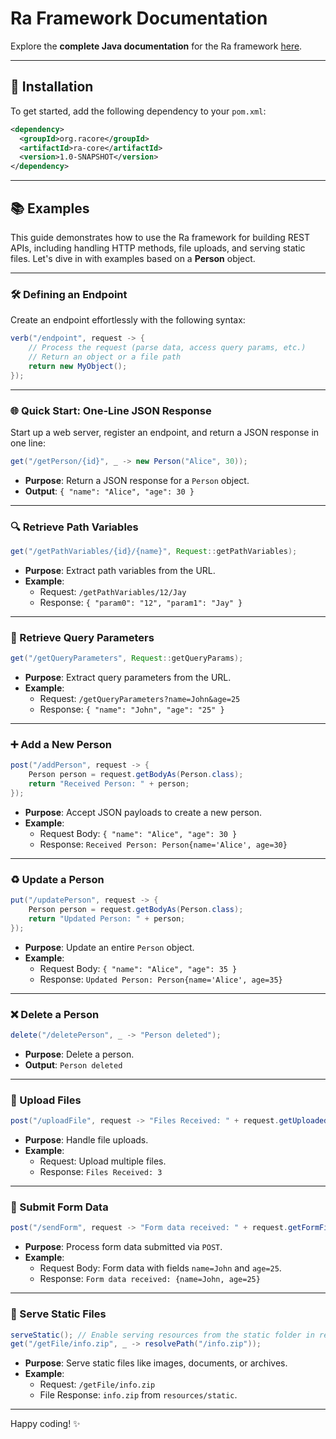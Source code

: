 # Ra Framework Documentation

Explore the **complete Java documentation** for the Ra framework [here](https://kirstenali.github.io/RaCore/).

---

## 🚀 Installation

To get started, add the following dependency to your `pom.xml`:

```xml
<dependency>
  <groupId>org.racore</groupId>
  <artifactId>ra-core</artifactId>
  <version>1.0-SNAPSHOT</version>
</dependency>
```

---

## 📚 Examples

This guide demonstrates how to use the Ra framework for building REST APIs, including handling HTTP methods, file uploads, and serving static files. Let's dive in with examples based on a **Person** object.

---

### 🛠 Defining an Endpoint

Create an endpoint effortlessly with the following syntax:

```java
verb("/endpoint", request -> {
    // Process the request (parse data, access query params, etc.)
    // Return an object or a file path
    return new MyObject();
});
```

---

### 🌐 Quick Start: One-Line JSON Response

Start up a web server, register an endpoint, and return a JSON response in one line:

```java
get("/getPerson/{id}", _ -> new Person("Alice", 30));
```
- **Purpose**: Return a JSON response for a `Person` object.
- **Output**: `{ "name": "Alice", "age": 30 }`

---

### 🔍 Retrieve Path Variables

```java
get("/getPathVariables/{id}/{name}", Request::getPathVariables);
```
- **Purpose**: Extract path variables from the URL.
- **Example**:
  - Request: `/getPathVariables/12/Jay`
  - Response: `{ "param0": "12", "param1": "Jay" }`

---

### 🔗 Retrieve Query Parameters

```java
get("/getQueryParameters", Request::getQueryParams);
```
- **Purpose**: Extract query parameters from the URL.
- **Example**:
  - Request: `/getQueryParameters?name=John&age=25`
  - Response: `{ "name": "John", "age": "25" }`

---

### ➕ Add a New Person

```java
post("/addPerson", request -> {
    Person person = request.getBodyAs(Person.class);
    return "Received Person: " + person;
});
```
- **Purpose**: Accept JSON payloads to create a new person.
- **Example**:
  - Request Body: `{ "name": "Alice", "age": 30 }`
  - Response: `Received Person: Person{name='Alice', age=30}`

---

### ♻ Update a Person

```java
put("/updatePerson", request -> {
    Person person = request.getBodyAs(Person.class);
    return "Updated Person: " + person;
});
```
- **Purpose**: Update an entire `Person` object.
- **Example**:
  - Request Body: `{ "name": "Alice", "age": 35 }`
  - Response: `Updated Person: Person{name='Alice', age=35}`

---

### ❌ Delete a Person

```java
delete("/deletePerson", _ -> "Person deleted");
```
- **Purpose**: Delete a person.
- **Output**: `Person deleted`

---

### 📁 Upload Files

```java
post("/uploadFile", request -> "Files Received: " + request.getUploadedFiles().size());
```
- **Purpose**: Handle file uploads.
- **Example**:
  - Request: Upload multiple files.
  - Response: `Files Received: 3`

---

### 📝 Submit Form Data

```java
post("/sendForm", request -> "Form data received: " + request.getFormFields());
```
- **Purpose**: Process form data submitted via `POST`.
- **Example**:
  - Request Body: Form data with fields `name=John` and `age=25`.
  - Response: `Form data received: {name=John, age=25}`

---

### 📂 Serve Static Files

```java
serveStatic(); // Enable serving resources from the static folder in resources
get("/getFile/info.zip", _ -> resolvePath("/info.zip"));
```
- **Purpose**: Serve static files like images, documents, or archives.
- **Example**:
  - Request: `/getFile/info.zip`
  - File Response: `info.zip` from `resources/static`.

---

Happy coding! ✨

